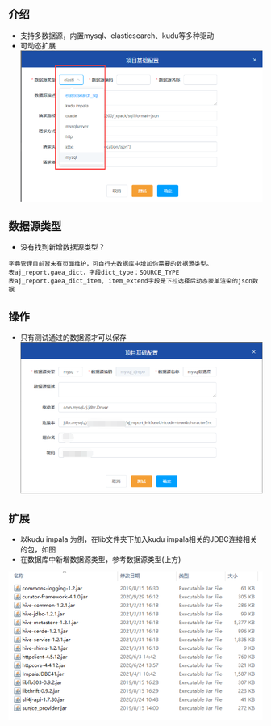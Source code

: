 ## 介绍
- 支持多数据源，内置mysql、elasticsearch、kudu等多种驱动 <br>
- 可动态扩展
![source.png](../picture/datasource/img_1.png)

## 数据源类型
- 没有找到新增数据源类型？<br>
```text
字典管理目前暂未有页面维护，可自行去数据库中增加你需要的数据源类型。
表aj_report.gaea_dict，字段dict_type：SOURCE_TYPE
表aj_report.gaea_dict_item, item_extend字段是下拉选择后动态表单渲染的json数据
```


## 操作
- 只有测试通过的数据源才可以保存
![An image](../picture/datasource/img.png)



## 扩展
- 以kudu impala 为例，在lib文件夹下加入kudu impala相关的JDBC连接相关的包，如图
- 在数据库中新增数据源类型，参考数据源类型(上方)

![An image](../picture/datasource/kudu-impala-lib.png)


  
  
